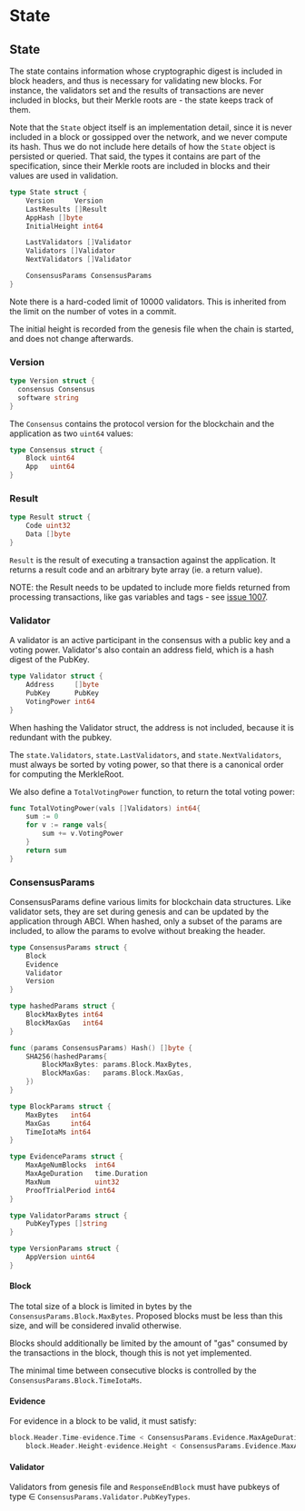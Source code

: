 # State

## State

The state contains information whose cryptographic digest is included in block headers, and thus is
necessary for validating new blocks. For instance, the validators set and the results of
transactions are never included in blocks, but their Merkle roots are - the state keeps track of them.

Note that the `State` object itself is an implementation detail, since it is never
included in a block or gossipped over the network, and we never compute
its hash. Thus we do not include here details of how the `State` object is
persisted or queried. That said, the types it contains are part of the specification, since
their Merkle roots are included in blocks and their values are used in
validation.

```go
type State struct {
    Version     Version
    LastResults []Result
    AppHash []byte
    InitialHeight int64

    LastValidators []Validator
    Validators []Validator
    NextValidators []Validator

    ConsensusParams ConsensusParams
}
```

Note there is a hard-coded limit of 10000 validators. This is inherited from the
limit on the number of votes in a commit.

The initial height is recorded from the genesis file when the chain is started, and does not
change afterwards.

### Version

```go
type Version struct {
  consensus Consensus
  software string
}
```

The `Consensus` contains the protocol version for the blockchain and the
application as two `uint64` values:

```go
type Consensus struct {
	Block uint64
	App   uint64
}
```

### Result

```go
type Result struct {
    Code uint32
    Data []byte
}
```

`Result` is the result of executing a transaction against the application.
It returns a result code and an arbitrary byte array (ie. a return value).

NOTE: the Result needs to be updated to include more fields returned from
processing transactions, like gas variables and tags - see
[issue 1007](https://github.com/tendermint/tendermint/issues/1007).

### Validator

A validator is an active participant in the consensus with a public key and a voting power.
Validator's also contain an address field, which is a hash digest of the PubKey.

```go
type Validator struct {
    Address     []byte
    PubKey      PubKey
    VotingPower int64
}
```

When hashing the Validator struct, the address is not included,
because it is redundant with the pubkey.

The `state.Validators`, `state.LastValidators`, and `state.NextValidators`,
must always be sorted by voting power, so that there is a canonical order for
computing the MerkleRoot.

We also define a `TotalVotingPower` function, to return the total voting power:

```go
func TotalVotingPower(vals []Validators) int64{
    sum := 0
    for v := range vals{
        sum += v.VotingPower
    }
    return sum
}
```

### ConsensusParams

ConsensusParams define various limits for blockchain data structures.
Like validator sets, they are set during genesis and can be updated by the application through ABCI.
When hashed, only a subset of the params are included, to allow the params to
evolve without breaking the header.

```go
type ConsensusParams struct {
	Block
	Evidence
	Validator
	Version
}

type hashedParams struct {
	BlockMaxBytes int64
	BlockMaxGas   int64
}

func (params ConsensusParams) Hash() []byte {
	SHA256(hashedParams{
		BlockMaxBytes: params.Block.MaxBytes,
		BlockMaxGas:   params.Block.MaxGas,
	})
}

type BlockParams struct {
	MaxBytes   int64
	MaxGas     int64
	TimeIotaMs int64
}

type EvidenceParams struct {
	MaxAgeNumBlocks  int64
	MaxAgeDuration   time.Duration
	MaxNum           uint32
	ProofTrialPeriod int64
}

type ValidatorParams struct {
	PubKeyTypes []string
}

type VersionParams struct {
	AppVersion uint64
}
```

#### Block

The total size of a block is limited in bytes by the `ConsensusParams.Block.MaxBytes`.
Proposed blocks must be less than this size, and will be considered invalid
otherwise.

Blocks should additionally be limited by the amount of "gas" consumed by the
transactions in the block, though this is not yet implemented.

The minimal time between consecutive blocks is controlled by the
`ConsensusParams.Block.TimeIotaMs`.

#### Evidence

For evidence in a block to be valid, it must satisfy:

```go
block.Header.Time-evidence.Time < ConsensusParams.Evidence.MaxAgeDuration &&
	block.Header.Height-evidence.Height < ConsensusParams.Evidence.MaxAgeNumBlocks
```

#### Validator

Validators from genesis file and `ResponseEndBlock` must have pubkeys of type ∈
`ConsensusParams.Validator.PubKeyTypes`.
